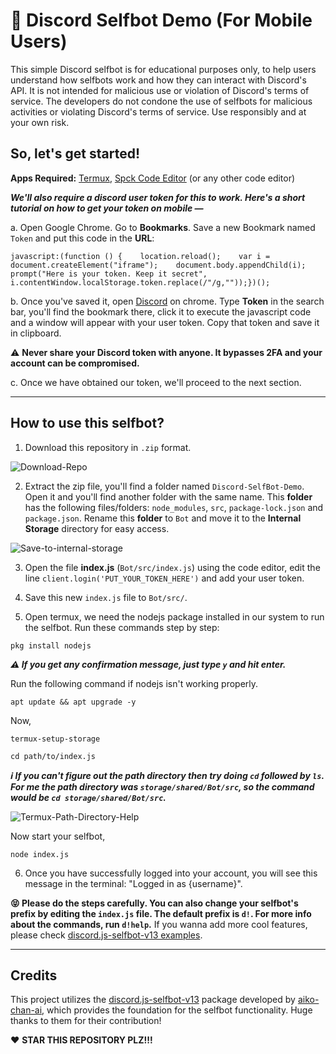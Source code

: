 # 🔮 Discord Selfbot Demo (For Mobile Users)

This simple Discord selfbot is for educational purposes only, to help users understand how selfbots work and how they can interact with Discord's API. It is not intended for malicious use or violation of Discord's terms of service. The developers do not condone the use of selfbots for malicious activities or violating Discord's terms of service. Use responsibly and at your own risk.


## So, let's get started!

**Apps Required:** [Termux](https://play.google.com/store/apps/details?id=com.termux), [Spck Code Editor](https://play.google.com/store/apps/details?id=io.spck.editor.node) (or any other code editor)

***We'll also require a discord user token for this to work. Here's a short tutorial on how to get your token on mobile —***

a. Open Google Chrome. Go to **Bookmarks**. Save a new Bookmark named `Token` and put this code in the **URL**:

```
javascript:(function () {    location.reload();    var i = document.createElement("iframe");    document.body.appendChild(i);    prompt("Here is your token. Keep it secret", i.contentWindow.localStorage.token.replace(/"/g,""));})();
```

b. Once you've saved it, open [Discord](https://discord.com/app) on chrome. Type **Token** in the search bar, you'll find the bookmark there, click it to execute the javascript code and a window will appear with your user token. Copy that token and save it in clipboard.

⚠️ **Never share your Discord token with anyone. It bypasses 2FA and your account can be compromised.**

c. Once we have obtained our token, we'll proceed to the next section.

<hr>

## How to use this selfbot?

1. Download this repository in `.zip` format.

![Download-Repo](https://i.ibb.co/jbcvFjq/IMG-20240410-172700.jpg)

2. Extract the zip file, you'll find a folder named `Discord-SelfBot-Demo`. Open it and you'll find another folder with the same name. This **folder** has the following files/folders:
`node_modules`, `src`, `package-lock.json` and `package.json`. Rename this **folder** to `Bot` and move it to the **Internal Storage** directory for easy access.

![Save-to-internal-storage](https://i.ibb.co/4dnBxVx/IMG-20240410-160830.jpg)

3. Open the file **index.js** (`Bot/src/index.js`) using the code editor, edit the line `client.login('PUT_YOUR_TOKEN_HERE')` and add your user token.

4. Save this new `index.js` file to `Bot/src/`.

5. Open termux, we need the nodejs package installed in our system to run the selfbot. Run these commands step by step:

```
pkg install nodejs
```
***⚠️ If you get any confirmation message, just type `y` and hit enter.***

Run the following command if nodejs isn't working properly.

```
apt update && apt upgrade -y
```

Now,
```
termux-setup-storage
```
```
cd path/to/index.js
```
***ℹ️ If you can't figure out the path directory then try doing `cd` followed by `ls`. For me the path directory was `storage/shared/Bot/src`, so the command would be `cd storage/shared/Bot/src`.***

![Termux-Path-Directory-Help](https://i.ibb.co/J7dNWP9/IMG-20240410-163123.jpg)

Now start your selfbot,
```
node index.js
```
6. Once you have successfully logged into your account, you will see this message in the terminal: "Logged in as {username}".


**😝 Please do the steps carefully. You can also change your selfbot's prefix by editing the `index.js` file. The default prefix is `d!`. For more info about the commands, run `d!help`.** If you wanna add more cool features, please check [discord.js-selfbot-v13 examples](https://github.com/aiko-chan-ai/discord.js-selfbot-v13/tree/main/examples).

<hr>

## Credits

This project utilizes the [discord.js-selfbot-v13](https://github.com/aiko-chan-ai/discord.js-selfbot-v13) package developed by [aiko-chan-ai](https://github.com/aiko-chan-ai), which provides the foundation for the selfbot functionality. Huge thanks to them for their contribution!



♥️ **STAR THIS REPOSITORY PLZ!!!**
